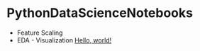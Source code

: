 # PythonDataScienceNotebooks

* Feature Scaling
* EDA - Visualization
<a href="https://github.com/jpmurillo/PythonDataScienceNotebooks/blob/master/ExploratoryDataAnalysis.ipynb" target="_blank">Hello, world!</a>

